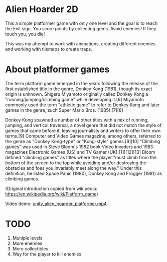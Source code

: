 # Alien Hoarder 2D

This a simple platformer game with only one level and the goal is to reach the Exit sign.
You score points by collecting gems. 
Avoid enemies! If they touch you, you die!

This was my attempt to work with animations, creating different enemies and working with tilemaps to create traps.

# About platformer games
The term platform game emerged in the years following the release of the first established title in the genre, Donkey Kong (1981), though its exact origin is unknown. Shigeru Miyamoto originally called Donkey Kong a "running/jumping/climbing game" while developing it.[6] Miyamoto commonly used the term "athletic game" to refer to Donkey Kong and later games in the genre, such Super Mario Bros. (1985).[7][8]

Donkey Kong spawned a number of other titles with a mix of running, jumping, and vertical traversal, a novel genre that did not match the style of games that came before it, leaving journalists and writers to offer their own terms.[9] Computer and Video Games magazine, among others, referred to the genre as "Donkey Kong-type" or "Kong-style" games.[9][10] "Climbing games" was used in Steve Bloom's 1982 book Video Invaders and 1983 magazines Electronic Games (US) and TV Gamer (UK).[11][12][13] Bloom defined "climbing games" as titles where the player "must climb from the bottom of the screen to the top while avoiding and/or destroying the obstacles and foes you invariably meet along the way." Under this definition, he listed Space Panic (1980), Donkey Kong and Frogger (1981) as climbing games.

(Original introduction copied from wikipedia: https://en.wikipedia.org/wiki/Platform_game)

Video demo: [unity_alien_hoarder_platformer.mp4](unity_alien_hoarder_platformer.mp4)


# TODO
1. Multiple levels
2. More enemies
3. More collectibles
4. Way for the player to kill enemies
